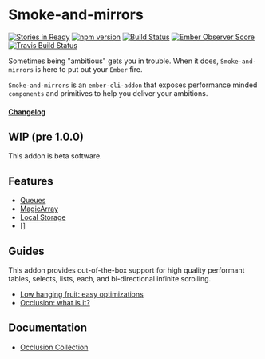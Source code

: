 Smoke-and-mirrors
=================

[![Stories in Ready](https://badge.waffle.io/runspired/smoke-and-mirrors.png?label=ready&title=Ready)](https://waffle.io/runspired/smoke-and-mirrors)
[![npm version](https://badge.fury.io/js/smoke-and-mirrors.svg)](http://badge.fury.io/js/smoke-and-mirrors)
[![Build Status](https://travis-ci.org/runspired/smoke-and-mirrors.svg?branch=master)](https://travis-ci.org/runspired/smoke-and-mirrors)
[![Ember Observer Score](http://emberobserver.com/badges/smoke-and-mirrors.svg)](http://emberobserver.com/addons/smoke-and-mirrors)
[![Travis Build Status](https://img.shields.io/travis/runspired/smoke-and-mirrors.svg?style=flat-square)](https://travis-ci.org/runspired/smoke-and-mirrors)

Sometimes being "ambitious" gets you in trouble.  When it does, `Smoke-and-mirrors` is here
to put out your `Ember` fire.

`Smoke-and-mirrors` is an `ember-cli-addon` that exposes performance minded `components` and primitives 
to help you deliver your ambitions.

#### [Changelog](./CHANGELOG.md)

## WIP (pre 1.0.0)

This addon is beta software.

## Features

- [Queues](./docs/features/queues.md)
- [MagicArray](./docs/features/magic-array.md)
- [Local Storage](./docs/features/local-storage.md)
- []

## Guides

This addon provides out-of-the-box support for high quality performant
tables, selects, lists, each, and bi-directional infinite scrolling.

- [Low hanging fruit: easy optimizations](./docs/optimization.md)
- [Occlusion: what is it?](./docs/occlusion.md)

## Documentation

- [Occlusion Collection](./docs/occlusion-collection.md)
